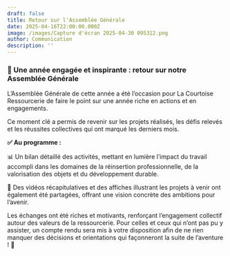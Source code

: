 ```yaml
---
draft: false
title: Retour sur l'Assemblée Générale
date: 2025-04-16T22:00:00.000Z
image: /images/Capture d'écran 2025-04-30 095312.png
author: Communication
description: ''
---
```


### 🚀 Une année engagée et inspirante : retour sur notre Assemblée Générale

L’Assemblée Générale de cette année a été l’occasion pour La Courtoise Ressourcerie de faire le point sur une année riche en actions et en engagements.

Ce moment clé a permis de revenir sur les projets réalisés, les défis relevés et les réussites collectives qui ont marqué les derniers mois.

**✅ Au programme :**

📊 Un bilan détaillé des activités, mettant en lumière l’impact du travail accompli dans les domaines de la réinsertion professionnelle, de la valorisation des objets et du développement durable.

🎥 Des vidéos récapitulatives et des affiches illustrant les projets à venir ont également été partagées, offrant une vision concrète des ambitions pour l’avenir.

Les échanges ont été riches et motivants, renforçant l’engagement collectif autour des valeurs de la ressourcerie. Pour celles et ceux qui n’ont pas pu y assister, un compte rendu sera mis à votre disposition afin de ne rien manquer des décisions et orientations qui façonneront la suite de l’aventure ! 🚀
